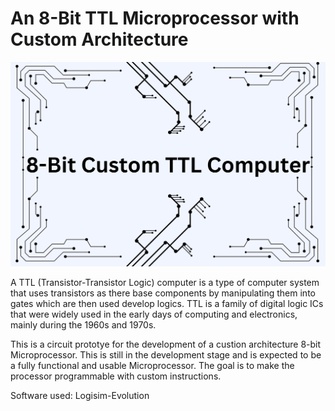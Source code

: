 # An 8-Bit TTL Microprocessor with Custom Architecture

![banner](https://raw.githubusercontent.com/PythonHacker24/8-bit_computer/main/banner.png)

A TTL (Transistor-Transistor Logic) computer is a type of computer system that uses transistors as there base components by manipulating them into gates which are then used
develop logics. TTL is a family of digital logic ICs that were widely used in the early days of computing and electronics, mainly during the 1960s and 1970s. 

This is a circuit prototye for the development of a custion architecture 8-bit Microprocessor. This is still in the development stage and is expected to be a fully functional and usable Microprocessor. The goal is to make the processor programmable with custom instructions. 

Software used: Logisim-Evolution



